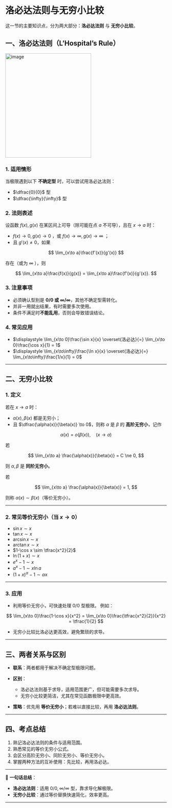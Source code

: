 # 洛必达法则与无穷小比较
这一节的主要知识点，分为两大部分：**洛必达法则** 与 **无穷小比较**。 


## 一、洛必达法则（L’Hospital’s Rule）
<img width="268" height="326" alt="image" src="https://github.com/user-attachments/assets/b6678b36-f78b-4512-a78a-b6e61a93fc5b" />

### 1. 适用情形

当极限遇到以下 **不确定型** 时，可以尝试用洛必达法则：

* $\dfrac{0}{0}$ 型
* $\dfrac{\infty}{\infty}$ 型

### 2. 法则表述

设函数 $f(x), g(x)$ 在某区间上可导（除可能在点 $a$ 不可导），且在 $x\to a$ 时：

* $f(x)\to 0, g(x)\to 0$ ，或 $f(x)\to\infty, g(x)\to\infty$ ；
* 且 $g'(x)\ne 0$，如果

$$
\lim_{x\to a}\frac{f'(x)}{g'(x)}
$$

  存在（或为 $\infty$ ），则

$$
\lim_{x\to a}\frac{f(x)}{g(x)} = \lim_{x\to a}\frac{f'(x)}{g'(x)}.
$$

### 3. 注意事项

* 必须确认型别是 **0/0 或 ∞/∞**，其他不确定型需转化。
* 并非一用就出结果，有时需要多次使用。
* 条件不满足时**不能乱用**，否则会导致错误结论。

### 4. 常见应用

* $\displaystyle \lim_{x\to 0}\frac{\sin x}{x} \overset{洛必达}{=} \lim_{x\to 0}\frac{\cos x}{1} = 1$
* $\displaystyle \lim_{x\to\infty}\frac{\ln x}{x} \overset{洛必达}{=} \lim_{x\to\infty}\frac{1/x}{1} = 0$

---

## 二、无穷小比较

### 1. 定义

若在 $x\to a$ 时：

* $\alpha(x), \beta(x)$ 都是无穷小；
* 且 $\dfrac{\alpha(x)}{\beta(x)} \to 0$，则称 $\alpha$ 是 $\beta$ 的 **高阶无穷小**，记作

$$
\alpha(x) = o(\beta(x)), \quad (x\to a)
$$

若

$$
\lim_{x\to a} \frac{\alpha(x)}{\beta(x)} = C \ne 0,
$$

则 $\alpha, \beta$ 是 **同阶无穷小**。

若

$$
\lim_{x\to a} \frac{\alpha(x)}{\beta(x)} = 1,
$$

则称 $\alpha(x)\sim \beta(x)$（等价无穷小）。

---

### 2. 常见等价无穷小（当 $x\to 0$）

* $\sin x \sim x$
* $\tan x \sim x$
* $\arcsin x \sim x$
* $\arctan x \sim x$
* $1-\cos x \sim \tfrac{x^2}{2}$
* $\ln(1+x) \sim x$
* $e^x-1 \sim x$
* $a^x-1 \sim x\ln a$
* $(1+x)^\alpha - 1 \sim \alpha x$

---

### 3. 应用

* 利用等价无穷小，可快速处理 $0/0$ 型极限。
  例如：

$$
\lim_{x\to 0}\frac{1-\cos x}{x^2} = \lim_{x\to 0}\frac{\tfrac{x^2}{2}}{x^2} = \tfrac{1}{2}
$$
* 无穷小比较比洛必达更高效，避免繁琐的求导。

---

## 三、两者关系与区别

* **联系**：两者都用于解决不确定型极限问题。
* **区别**：

  * 洛必达法则基于求导，适用范围更广，但可能需要多次求导。
  * 无穷小比较更简洁，尤其在常见函数极限中更高效。
* **策略**：优先用 **等价无穷小**；若难以直接比较，再用 **洛必达法则**。

---

## 四、考点总结

1. 熟记洛必达法则的条件与适用范围。
2. 熟悉常见的等价无穷小公式。
3. 会区分高阶无穷小、同阶无穷小、等价无穷小。
4. 掌握两种方法的互补使用：先比较，再用洛必达。

---

📌 **一句话总结**：

* **洛必达法则**：适用 $0/0, ∞/∞$ 型，靠求导化解极限。
* **无穷小比较**：通过等价替换快速简化，效率更高。

---


